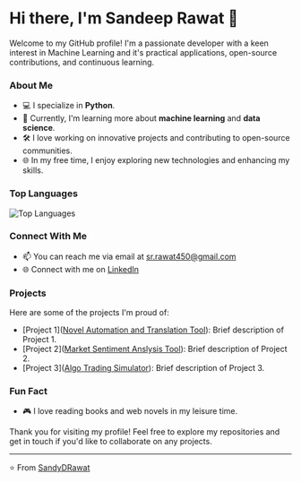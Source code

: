 # Hi there, I'm Sandeep Rawat 👋

Welcome to my GitHub profile! I'm a passionate developer with a keen interest in Machine Learning and it's practical applications, open-source contributions, and continuous learning.

### About Me

- 💻 I specialize in **Python**.
- 🌱 Currently, I'm learning more about **machine learning** and **data science**.
- 🛠️ I love working on innovative projects and contributing to open-source communities.
- 🌐 In my free time, I enjoy exploring new technologies and enhancing my skills.

### Top Languages

![Top Languages](https://github-readme-stats.vercel.app/api/top-langs/?username=SandyDRawat&layout=compact&theme=radical)

### Connect With Me

- 📫 You can reach me via email at [sr.rawat450@gmail.com](mailto:sr.rawat450@gmail.com)
- 🌐 Connect with me on [LinkedIn](https://www.linkedin.com/in/-sandeep-rawat)

### Projects

Here are some of the projects I'm proud of:

- [Project 1]([Novel Automation and Translation Tool](https://github.com/SandyDRawat/Novel_Automation)): Brief description of Project 1.
- [Project 2]([Market Sentiment Anslysis Tool](https://github.com/SandyDRawat/Market_sentiment_analysis)): Brief description of Project 2.
- [Project 3]([Algo Trading Simulator](https://github.com/SandyDRawat/Algo_trader)): Brief description of Project 3.

### Fun Fact

- 🎮 I love reading books and web novels in my leisure time.

Thank you for visiting my profile! Feel free to explore my repositories and get in touch if you'd like to collaborate on any projects.

---

⭐️ From [SandyDRawat](https://github.com/SandyDRawat)
